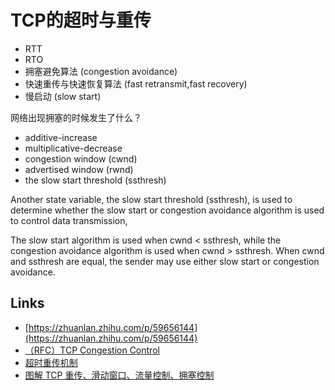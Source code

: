 # TCP的超时与重传

- RTT
- RTO
- 拥塞避免算法 (congestion avoidance)
- 快速重传与快速恢复算法 (fast retransmit,fast recovery)
- 慢启动 (slow start)

网络出现拥塞的时候发生了什么？

- additive-increase
- multiplicative-decrease
- congestion window (cwnd)
- advertised window (rwnd)
- the slow start threshold (ssthresh)

Another state variable, the slow start threshold (ssthresh), is used
to determine whether the slow start or congestion avoidance algorithm
is used to control data transmission,

 The slow start algorithm is used when cwnd < ssthresh, while the
   congestion avoidance algorithm is used when cwnd > ssthresh.  When
   cwnd and ssthresh are equal, the sender may use either slow start or
   congestion avoidance.

## Links

- [https://zhuanlan.zhihu.com/p/59656144](https://zhuanlan.zhihu.com/p/59656144)
- [（RFC）TCP Congestion Control](https://datatracker.ietf.org/doc/html/rfc5681)
- [超时重传机制](https://www.cnblogs.com/-wenli/p/13080675.html)
- [图解 TCP 重传、滑动窗口、流量控制、拥塞控制](https://www.cnblogs.com/xiaolincoding/p/12732052.html)
